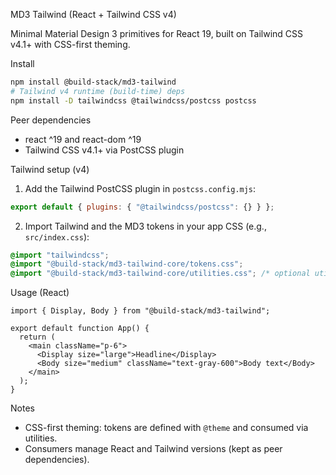 MD3 Tailwind (React + Tailwind CSS v4)

Minimal Material Design 3 primitives for React 19, built on Tailwind CSS v4.1+ with CSS-first theming.

Install

```bash
npm install @build-stack/md3-tailwind
# Tailwind v4 runtime (build-time) deps
npm install -D tailwindcss @tailwindcss/postcss postcss
```

Peer dependencies

- react ^19 and react-dom ^19
- Tailwind CSS v4.1+ via PostCSS plugin

Tailwind setup (v4)

1) Add the Tailwind PostCSS plugin in `postcss.config.mjs`:

```js
export default { plugins: { "@tailwindcss/postcss": {} } };
```

2) Import Tailwind and the MD3 tokens in your app CSS (e.g., `src/index.css`):

```css
@import "tailwindcss";
@import "@build-stack/md3-tailwind-core/tokens.css";
@import "@build-stack/md3-tailwind-core/utilities.css"; /* optional utilities like .text-display-lg */
```

Usage (React)

```tsx
import { Display, Body } from "@build-stack/md3-tailwind";

export default function App() {
  return (
    <main className="p-6">
      <Display size="large">Headline</Display>
      <Body size="medium" className="text-gray-600">Body text</Body>
    </main>
  );
}
```

Notes

- CSS-first theming: tokens are defined with `@theme` and consumed via utilities.
- Consumers manage React and Tailwind versions (kept as peer dependencies).


